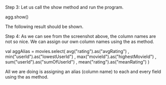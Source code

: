 
Step 3: Let us call the show method and run the program.

agg.show()

The following result should be shown.

 

Step 4: As we can see from the screenshot above, the column names are not so nice. We can assign our own column names using the as method.

val aggAlias = movies.select(
  avg("rating").as("avgRating")
  , min("userId").as("lowestUserId")
  , max("movieId").as("highestMovieId")
  , sum("userId").as("sumOfUserId")
  , mean("rating").as("meanRating")
)

All we are doing is assigning an alias (column name) to each and every field using the as method.



 